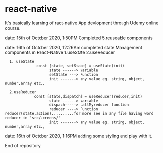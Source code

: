 # react-native
It's basically learning of ract-native App devlopment through Udemy online course.

date: 15th of October 2020, 1:50PM
      Completed 5.reuseable components
      
date: 16th of October 2020, 12:26Am
      completed state Management components in React-Native
      1.useState
      2.useReducer
      
      1. useState
                  const [state, setState] = useState(init)
                        state ------> variable
                        setState ---> Function
                        init -------> any value eg. string, object, number,array etc.,
                  
      2.useReducer
                 const [state,dispatch] = useReducer(reducer,init)
                        state ------> variable
                        dispach-----> callMyreducer function
                        reducer ----> Function        reducer(state,action)..........for more see in any file having word reducer in 'src/screens/'
                        init -------> any value eg. string, object, number,array etc.,
                  
date: 16th of October 2020, 1:16PM
      adding some styling and play with it.
      
End of repository.
